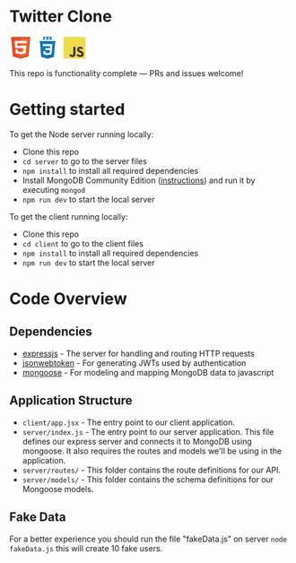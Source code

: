# Twitter Clone
<div>
  <img src="https://github.com/devicons/devicon/blob/master/icons/html5/html5-original.svg" title="HTML5" alt="HTML" width="40" height="40"/>&nbsp;
  <img src="https://github.com/devicons/devicon/blob/master/icons/css3/css3-plain-wordmark.svg"  title="CSS3" alt="CSS" width="40" height="40"/>&nbsp;
  <img src="https://github.com/devicons/devicon/blob/master/icons/javascript/javascript-original.svg" title="JavaScript" alt="JavaScript" width="40" height="40"/>&nbsp;
</div>

This repo is functionality complete — PRs and issues welcome!

# Getting started

To get the Node server running locally:

- Clone this repo
- `cd server` to go to the server files
- `npm install` to install all required dependencies
- Install MongoDB Community Edition ([instructions](https://docs.mongodb.com/manual/installation/#tutorials)) and run it by executing `mongod`
- `npm run dev` to start the local server

To get the client running locally:

- Clone this repo
- `cd client` to go to the client files
- `npm install` to install all required dependencies
- `npm run dev` to start the local server

# Code Overview

## Dependencies

- [expressjs](https://github.com/expressjs/express) - The server for handling and routing HTTP requests
- [jsonwebtoken](https://github.com/auth0/node-jsonwebtoken) - For generating JWTs used by authentication
- [mongoose](https://github.com/Automattic/mongoose) - For modeling and mapping MongoDB data to javascript 

## Application Structure

- `client/app.jsx` - The entry point to our client application.
- `server/index.js` - The entry point to our server application. This file defines our express server and connects it to MongoDB using mongoose. It also requires the routes and models we'll be using in the application.
- `server/routes/` - This folder contains the route definitions for our API.
- `server/models/` - This folder contains the schema definitions for our Mongoose models.

## Fake Data

For a better experience you should run the file "fakeData.js" on server `node fakeData.js` this will create 10 fake users.
